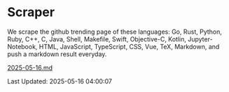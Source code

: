# Scraper

We scrape the github trending page of these languages: Go, Rust, Python, Ruby, C++, C, Java, Shell, Makefile, Swift, Objective-C, Kotlin, Jupyter-Notebook, HTML, JavaScript, TypeScript, CSS, Vue, TeX, Markdown, and push a markdown result everyday.

[2025-05-16.md](https://github.com/yangwenmai/github-trending-backup/blob/master/2025-05-16.md)

Last Updated: 2025-05-16 04:00:07